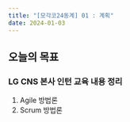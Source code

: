 ```yaml
---
title: "[모각코24동계] 01 : 계획"
date: 2024-01-03
---
```


## 오늘의 목표

### LG CNS 본사 인턴 교육 내용 정리

1. Agile 방법론
2. Scrum 방법론
